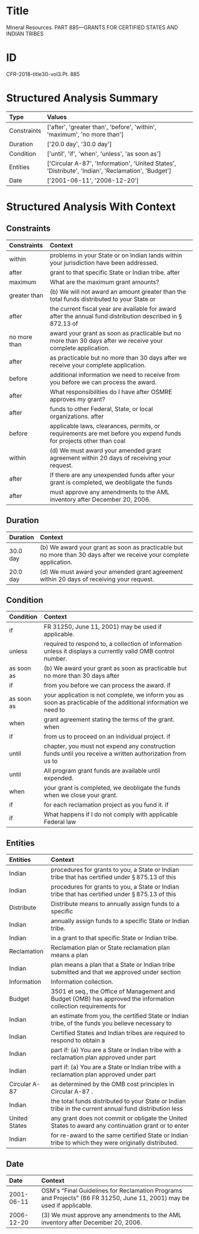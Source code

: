 # Title

 Mineral Resources. PART 885—GRANTS FOR CERTIFIED STATES AND INDIAN TRIBES


# ID

 CFR-2018-title30-vol3.Pt. 885


# Structured Analysis Summary

| Type        | Values                                                                                             |
|:------------|:---------------------------------------------------------------------------------------------------|
| Constraints | ['after', 'greater than', 'before', 'within', 'maximum', 'no more than']                           |
| Duration    | ['20.0 day', '30.0 day']                                                                           |
| Condition   | ['until', 'if', 'when', 'unless', 'as soon as']                                                    |
| Entities    | ['Circular A-87', 'Information', 'United States', 'Distribute', 'Indian', 'Reclamation', 'Budget'] |
| Date        | ['2001-06-11', '2006-12-20']                                                                       |


# Structured Analysis With Context

 


## Constraints

| Constraints   | Context                                                                                                                |
|:--------------|:-----------------------------------------------------------------------------------------------------------------------|
| within        | problems in your State or on Indian lands within  your jurisdiction have been addressed.                               |
| after         | grant to that specific State or Indian tribe. after                                                                    |
| maximum       | What are the  maximum  grant amounts?                                                                                  |
| greater than  | (b) We will not award an amount  greater than the total funds distributed to your State or                             |
| after         | the current fiscal year are available for award after the annual fund distribution described in &#167;&#8201;872.13 of |
| no more than  | award your grant as soon as practicable but no more than  30 days after we receive your complete application.          |
| after         | as practicable but no more than 30 days after  we receive your complete application.                                   |
| before        | additional information we need to receive from you before  we can process the award.                                   |
| after         | What responsibilities do I have  after  OSMRE approves my grant?                                                       |
| after         | funds to other Federal, State, or local organizations. after                                                           |
| before        | applicable laws, clearances, permits, or requirements are met before you expend funds for projects other than coal     |
| within        | (d) We must award your amended grant agreement  within  20 days of receiving your request.                             |
| after         | If there are any unexpended funds  after your grant is completed, we deobligate the funds                              |
| after         | must approve any amendments to the AML inventory after  December 20, 2006.                                             |


## Duration

| Duration   | Context                                                                                                             |
|:-----------|:--------------------------------------------------------------------------------------------------------------------|
| 30.0 day   | (b) We award your grant as soon as practicable but no more than 30 days after we receive your complete application. |
| 20.0 day   | (d) We must award your amended grant agreement within 20 days of receiving your request.                            |


## Condition

| Condition   | Context                                                                                                         |
|:------------|:----------------------------------------------------------------------------------------------------------------|
| if          | FR 31250, June 11, 2001) may be used if  applicable.                                                            |
| unless      | required to respond to, a collection of information unless  it displays a currently valid OMB control number.   |
| as soon as  | (b) We award your grant  as soon as practicable but no more than 30 days after                                  |
| if          | from you before we can process the award. if                                                                    |
| as soon as  | your application is not complete, we inform you as soon as practicable of the additional information we need to |
| when        | grant agreement stating the terms of the grant. when                                                            |
| if          | from us to proceed on an individual project. if                                                                 |
| until       | chapter, you must not expend any construction funds until you receive a written authorization from us to        |
| until       | All program grant funds are available  until  expended.                                                         |
| when        | your grant is completed, we deobligate the funds when  we close your grant.                                     |
| if          | for each reclamation project as you fund it. if                                                                 |
| if          | What happens  if I do not comply with applicable Federal law                                                    |


## Entities

| Entities      | Context                                                                                                          |
|:--------------|:-----------------------------------------------------------------------------------------------------------------|
| Indian        | procedures for grants to you, a State or Indian tribe that has certified under &#167;&#8201;875.13 of this       |
| Indian        | procedures for grants to you, a State or Indian tribe that has certified under &#167;&#8201;875.13 of this       |
| Distribute    | Distribute means to annually assign funds to a specific                                                          |
| Indian        | annually assign funds to a specific State or Indian  tribe.                                                      |
| Indian        | in a grant to that specific State or Indian  tribe.                                                              |
| Reclamation   | Reclamation plan or State reclamation plan means a plan                                                          |
| Indian        | plan means a plan that a State or Indian tribe submitted and that we approved under section                      |
| Information   | Information  collection.                                                                                         |
| Budget        | 3501 et seq., the Office of Management and Budget (OMB) has approved the information collection requirements for |
| Indian        | an estimate from you, the certified State or Indian tribe, of the funds you believe necessary to                 |
| Indian        | Certified States and  Indian tribes are required to respond to obtain a                                          |
| Indian        | part if: (a) You are a State or Indian tribe with a reclamation plan approved under part                         |
| Indian        | part if: (a) You are a State or Indian tribe with a reclamation plan approved under part                         |
| Circular A-87 | as determined by the OMB cost principles in Circular A-87 .                                                      |
| Indian        | the total funds distributed to your State or Indian tribe in the current annual fund distribution less           |
| United States | any grant does not commit or obligate the United States to award any continuation grant or to enter              |
| Indian        | for re-award to the same certified State or Indian  tribe to which they were originally distributed.             |


## Date

| Date       | Context                                                                                                                            |
|:-----------|:-----------------------------------------------------------------------------------------------------------------------------------|
| 2001-06-11 | OSM's &#8220;Final Guidelines for Reclamation Programs and Projects&#8221; (66 FR 31250, June 11, 2001) may be used if applicable. |
| 2006-12-20 | (3) We must approve any amendments to the AML inventory after December 20, 2006.                                                   |


